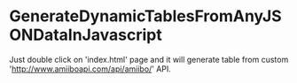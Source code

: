 # GenerateDynamicTablesFromAnyJSONDataInJavascript

Just double click on 'index.html' page and it will generate table from custom 'http://www.amiiboapi.com/api/amiibo/' API.
